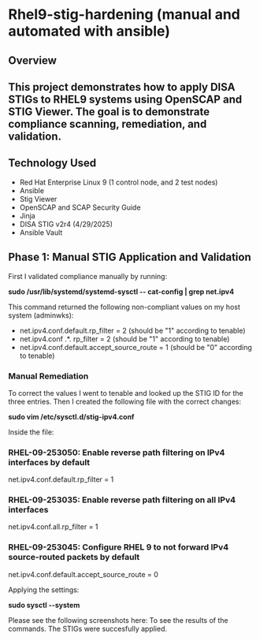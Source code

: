 # Rhel9-stig-hardening (manual and automated with ansible)

## Overview
This project demonstrates how to apply DISA STIGs to RHEL9 systems using OpenSCAP and STIG Viewer. The goal is to demonstrate compliance scanning, remediation, and validation.
--------------------------------------------------------------------------------------------------------------------------------------------------------------------------------
## Technology Used
- Red Hat Enterprise Linux 9 (1 control  node, and 2 test nodes)
- Ansible
- Stig Viewer
- OpenSCAP and SCAP Security Guide
- Jinja
- DISA STIG v2r4 (4/29/2025)
- Ansible Vault


## Phase 1: Manual STIG Application and Validation

First I validated compliance manually by running:

**sudo /usr/lib/systemd/systemd-sysctl -- cat-config | grep net.ipv4**

This command returned the following non-compliant values on my host system (adminwks):
- net.ipv4.conf.default.rp_filter = 2 (should be "1" according to tenable)
- net.ipv4.conf .*. rp_filter = 2 (should be "1" according to tenable)
- net.ipv4.conf.default.accept_source_route = 1 (should be "0" according to tenable)

### Manual Remediation
To correct the values I went to tenable and looked up the STIG ID for the three entries. Then I created the following file with the correct changes:

**sudo vim /etc/sysctl.d/stig-ipv4.conf**

Inside the file:
### RHEL-09-253050: Enable reverse path filtering on IPv4 interfaces by default
net.ipv4.conf.default.rp_filter = 1
### RHEL-09-253035: Enable reverse path filtering on all IPv4 interfaces
net.ipv4.conf.all.rp_filter = 1
### RHEL-09-253045: Configure RHEL 9 to not forward IPv4 source-routed packets by default
net.ipv4.conf.default.accept_source_route = 0

Applying the settings:

**sudo sysctl --system**

Please see the following screenshots here: To see the results of the commands. The STIGs were succesfully applied.
